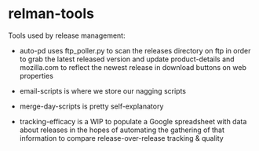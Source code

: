 relman-tools
============

Tools used by release management:

* auto-pd uses ftp_poller.py to scan the releases directory on ftp in order to grab the latest released version and update product-details and mozilla.com to reflect the newest release in download buttons on web properties

* email-scripts is where we store our nagging scripts

* merge-day-scripts is pretty self-explanatory

* tracking-efficacy is a WIP to populate a Google spreadsheet with data about releases in the hopes of automating the gathering of that information to compare release-over-release tracking & quality
